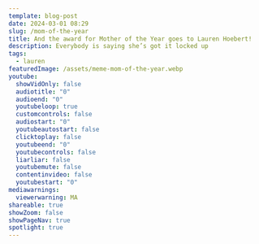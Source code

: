 ```yaml
---
template: blog-post
date: 2024-03-01 08:29
slug: /mom-of-the-year
title: And the award for Mother of the Year goes to Lauren Hoebert!
description: Everybody is saying she’s got it locked up
tags:
  - lauren
featuredImage: /assets/meme-mom-of-the-year.webp
youtube:
  showVidOnly: false
  audiotitle: "0"
  audioend: "0"
  youtubeloop: true
  customcontrols: false
  audiostart: "0"
  youtubeautostart: false
  clicktoplay: false
  youtubeend: "0"
  youtubecontrols: false
  liarliar: false
  youtubemute: false
  contentinvideo: false
  youtubestart: "0"
mediawarnings:
  viewerwarning: MA
shareable: true
showZoom: false
showPageNav: true
spotlight: true
---
```

